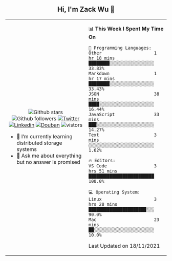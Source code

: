 <h2 align="center"> Hi, I'm Zack Wu 👋 </h2>

<table>
    <tr>
        <td valign="center" width="50%">
            <p align="center">
              <img src="https://img.shields.io/github/stars/izackwu?style=social" alt="Github stars" />
              <img src="https://img.shields.io/github/followers/izackwu?style=social" alt="Github followers" />
              <a href="https://twitter.com/_zackwu"><img src="https://img.shields.io/badge/@__zackwu-1DA1F2?style=flat&logo=Twitter&logoColor=white" alt="Twitter"/></a>
              <a href="https://www.linkedin.com/in/wuzhengke/?locale=en_US"><img src="https://img.shields.io/badge/@wuzhengke-0073b1?style=flat&logo=LinkedIn&logoColor=white" alt="Linkedin" /></a>
              <a href="https://www.douban.com/people/keith1"><img src="https://img.shields.io/badge/@keith1-007722?style=flat&logo=Douban&logoColor=white" alt="Douban" /></a>
              <img src="https://visitor-badge.glitch.me/badge?page_id=keithnull" alt="vistors" />
            </p>
            <ul>
                <li>🌱 I’m currently learning distributed storage systems</li>
                <li>💬 Ask me about everything but no answer is promised</li>
            </ul>
        </td>
       <td valign="top" width="50%">
    
<!--START_SECTION:waka-->
📊 **This Week I Spent My Time On** 

```text
💬 Programming Languages: 
Other                    1 hr 18 mins        ████████░░░░░░░░░░░░░░░░░   33.83% 
Markdown                 1 hr 17 mins        ████████░░░░░░░░░░░░░░░░░   33.43% 
JSON                     38 mins             ████░░░░░░░░░░░░░░░░░░░░░   16.44% 
JavaScript               33 mins             ███░░░░░░░░░░░░░░░░░░░░░░   14.27% 
Text                     3 mins              ░░░░░░░░░░░░░░░░░░░░░░░░░   1.62%

🔥 Editors: 
VS Code                  3 hrs 51 mins       █████████████████████████   100.0%

💻 Operating System: 
Linux                    3 hrs 28 mins       ██████████████████████░░░   90.0% 
Mac                      23 mins             ██░░░░░░░░░░░░░░░░░░░░░░░   10.0%

```


 Last Updated on 18/11/2021
<!--END_SECTION:waka-->
</td></tr>
</table>


